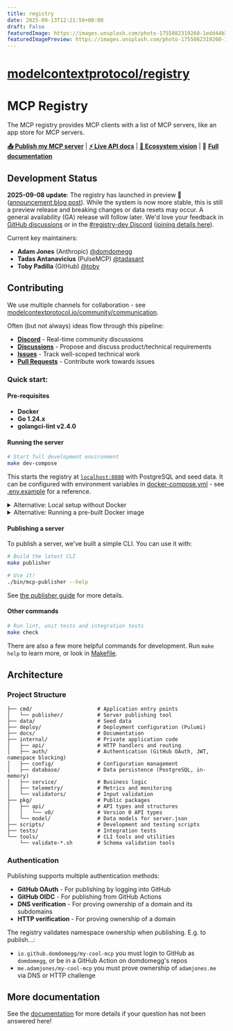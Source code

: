 ```yaml
---
title: registry
date: 2025-09-13T12:21:59+08:00
draft: False
featuredImage: https://images.unsplash.com/photo-1755082319260-1edd44b31d35?ixid=M3w0NjAwMjJ8MHwxfHJhbmRvbXx8fHx8fHx8fDE3NTc3MzcxNzd8&ixlib=rb-4.1.0
featuredImagePreview: https://images.unsplash.com/photo-1755082319260-1edd44b31d35?ixid=M3w0NjAwMjJ8MHwxfHJhbmRvbXx8fHx8fHx8fDE3NTc3MzcxNzd8&ixlib=rb-4.1.0
---
```


# [modelcontextprotocol/registry](https://github.com/modelcontextprotocol/registry)

# MCP Registry

The MCP registry provides MCP clients with a list of MCP servers, like an app store for MCP servers.

[**📤 Publish my MCP server**](docs/guides/publishing/publish-server.md) | [**⚡️ Live API docs**](https://registry.modelcontextprotocol.io/docs) | [**👀 Ecosystem vision**](docs/explanations/ecosystem-vision.md) | 📖 **[Full documentation](./docs)**

## Development Status

**2025-09-08 update**: The registry has launched in preview 🎉 ([announcement blog post](https://blog.modelcontextprotocol.io/posts/2025-09-08-mcp-registry-preview/)). While the system is now more stable, this is still a preview release and breaking changes or data resets may occur. A general availability (GA) release will follow later. We'd love your feedback in [GitHub discussions](https://github.com/modelcontextprotocol/registry/discussions/new?category=ideas) or in the [#registry-dev Discord](https://discord.com/channels/1358869848138059966/1369487942862504016) ([joining details here](https://modelcontextprotocol.io/community/communication)).

Current key maintainers:
- **Adam Jones** (Anthropic) [@domdomegg](https://github.com/domdomegg)  
- **Tadas Antanavicius** (PulseMCP) [@tadasant](https://github.com/tadasant)
- **Toby Padilla** (GitHub) [@toby](https://github.com/toby)

## Contributing

We use multiple channels for collaboration - see [modelcontextprotocol.io/community/communication](https://modelcontextprotocol.io/community/communication).

Often (but not always) ideas flow through this pipeline:

- **[Discord](https://modelcontextprotocol.io/community/communication)** - Real-time community discussions
- **[Discussions](https://github.com/modelcontextprotocol/registry/discussions)** - Propose and discuss product/technical requirements
- **[Issues](https://github.com/modelcontextprotocol/registry/issues)** - Track well-scoped technical work  
- **[Pull Requests](https://github.com/modelcontextprotocol/registry/pulls)** - Contribute work towards issues

### Quick start:

#### Pre-requisites

- **Docker**
- **Go 1.24.x** 
- **golangci-lint v2.4.0**

#### Running the server

```bash
# Start full development environment
make dev-compose
```

This starts the registry at [`localhost:8080`](http://localhost:8080) with PostgreSQL and seed data. It can be configured with environment variables in [docker-compose.yml](./docker-compose.yml) - see [.env.example](./.env.example) for a reference.

<details>
<summary>Alternative: Local setup without Docker</summary>

**Prerequisites:**
- PostgreSQL running locally
- Go 1.24.x installed

```bash
# Build and run locally
make build
make dev-local
```

The service runs on [`localhost:8080`](http://localhost:8080) by default. This can be configured with environment variables in `.env` - see [.env.example](./.env.example) for a reference.

</details>

<details>
<summary>Alternative: Running a pre-built Docker image</summary>

Pre-built Docker images are automatically published to GitHub Container Registry:

```bash
# Run latest stable release
docker run -p 8080:8080 ghcr.io/modelcontextprotocol/registry:latest

# Run latest from main branch (continuous deployment)
docker run -p 8080:8080 ghcr.io/modelcontextprotocol/registry:main

# Run specific release version
docker run -p 8080:8080 ghcr.io/modelcontextprotocol/registry:v1.0.0

# Run development build from main branch
docker run -p 8080:8080 ghcr.io/modelcontextprotocol/registry:main-20250906-abc123d
```

**Available tags:** 
- **Releases**: `latest`, `v1.0.0`, `v1.1.0`, etc.
- **Continuous**: `main` (latest main branch build)
- **Development**: `main-<date>-<sha>` (specific commit builds)

</details>

#### Publishing a server

To publish a server, we've built a simple CLI. You can use it with:

```bash
# Build the latest CLI
make publisher

# Use it!
./bin/mcp-publisher --help
```

See [the publisher guide](./docs/guides/publishing/publish-server.md) for more details.

#### Other commands

```bash
# Run lint, unit tests and integration tests
make check
```

There are also a few more helpful commands for development. Run `make help` to learn more, or look in [Makefile](./Makefile).

<!--
For Claude and other AI tools: Always prefer make targets over custom commands where possible.
-->

## Architecture

### Project Structure

```
├── cmd/                     # Application entry points
│   └── publisher/           # Server publishing tool
├── data/                    # Seed data
├── deploy/                  # Deployment configuration (Pulumi)
├── docs/                    # Documentation
├── internal/                # Private application code
│   ├── api/                 # HTTP handlers and routing
│   ├── auth/                # Authentication (GitHub OAuth, JWT, namespace blocking)
│   ├── config/              # Configuration management
│   ├── database/            # Data persistence (PostgreSQL, in-memory)
│   ├── service/             # Business logic
│   ├── telemetry/           # Metrics and monitoring
│   └── validators/          # Input validation
├── pkg/                     # Public packages
│   ├── api/                 # API types and structures
│   │   └── v0/              # Version 0 API types
│   └── model/               # Data models for server.json
├── scripts/                 # Development and testing scripts
├── tests/                   # Integration tests
└── tools/                   # CLI tools and utilities
    └── validate-*.sh        # Schema validation tools
```

### Authentication

Publishing supports multiple authentication methods:
- **GitHub OAuth** - For publishing by logging into GitHub
- **GitHub OIDC** - For publishing from GitHub Actions
- **DNS verification** - For proving ownership of a domain and its subdomains
- **HTTP verification** - For proving ownership of a domain

The registry validates namespace ownership when publishing. E.g. to publish...:
- `io.github.domdomegg/my-cool-mcp` you must login to GitHub as `domdomegg`, or be in a GitHub Action on domdomegg's repos
- `me.adamjones/my-cool-mcp` you must prove ownership of `adamjones.me` via DNS or HTTP challenge

## More documentation

See the [documentation](./docs) for more details if your question has not been answered here!
